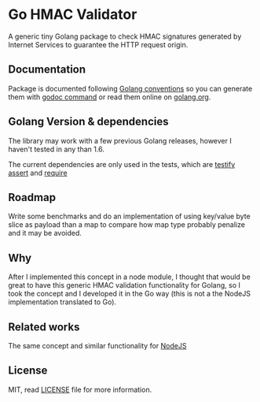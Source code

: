 Go HMAC Validator
=================

A generic tiny Golang package to check HMAC signatures generated by Internet Services to guarantee the HTTP request origin.

## Documentation

Package is documented following [Golang conventions](http://blog.golang.org/godoc-documenting-go-code) so you can generate them with [godoc command](https://godoc.org/golang.org/x/tools/cmd/godoc) or read them online on [golang.org](https://godoc.org/github.com/ifraixedes/go-hmac-validator).

## Golang Version & dependencies

The library may work with a few previous Golang releases, however I haven't tested in any than 1.6.

The current dependencies are only used in the tests, which are [testify](https://godoc.org/github.com/stretchr/testify) [assert](https://godoc.org/github.com/stretchr/testify/assert) and [require](https://godoc.org/github.com/stretchr/testify/require)

## Roadmap

Write some benchmarks and do an implementation of using key/value byte slice as payload than a map to compare how map type probably penalize and it may be avoided.

## Why

After I implemented this concept in a node module, I thought that would be great to have this generic HMAC validation functionality for Golang, so I took the concept and I developed it in the Go way (this is not a the NodeJS implementation translated to Go).

## Related works

The same concept and similar functionality for [NodeJS](https://github.com/ifraixedes/node-hmac-validator)

## License

MIT, read [LICENSE](https://github.com/ifraixedes/go-hmac-validator/blob/master/LICENSE) file for more information.
